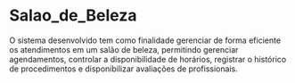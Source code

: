 # Salao_de_Beleza
O sistema desenvolvido tem como finalidade gerenciar de forma eficiente os atendimentos em um salão de beleza, permitindo gerenciar agendamentos, controlar a disponibilidade de horários, registrar o histórico de procedimentos e disponibilizar avaliações de profissionais.
